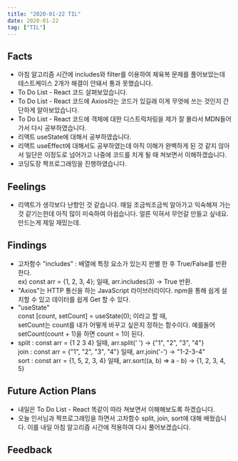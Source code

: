 ```yaml
---
title: "2020-01-22 TIL"
date: 2020-01-22
tag: ["TIL"]
---
```


## Facts

- 아침 알고리즘 시간에 includes와 filter를 이용하여 체육복 문제를 풀어보았는데 테스트케이스 2개가 해결이 안돼서 통과 못했습니다.
- To Do List - React 코드 살펴보았습니다.
- To Do List - React 코드에 Axios라는 코드가 있길래 이게 무엇에 쓰는 것인지 간단하게 알아보았습니다.
- To Do List - React 코드에 객체에 대한 디스트럭처링을 제가 잘 몰라서 MDN들어가서 다시 공부하였습니다.
- 리액트 useState에 대해서 공부하였습니다.
- 리액트 useEffect에 대해서도 공부하였는데 아직 이해가 완벽하게 된 것 같지 않아서 일단은 이정도로 넘어가고 나중에 코드를 치게 될 때 쳐보면서 이해하겠습니다.
- 코딩도장 짝프로그래밍을 진행하였습니다. 

## Feelings

- 리액트가 생각보다 난항인 것 같습니다. 매일 조금씩조금씩 알아가고 익숙해져 가는 것 같기는한데 아직 많이 미숙하여 아쉽습니다. 얼른 익혀서 무언갈 만들고 싶네요. 만드는게 제일 재밌는데.

## Findings

- 고차함수 "includes" : 배열에 특정 요소가 있는지 판별 한 후 True/False를 반환한다.  
ex) const arr = {1, 2, 3, 4}; 일때, arr.includes(3) -> True 반환.
- "Axios"는 HTTP 통신을 하는 JavaScript 라이브러리이다. npm을 통해 쉽게 설치할 수 있고 데이터를 쉽게 Get 할 수 있다.
- "useState"  
const [count, setCount] = useState(0); 이라고 할 때,  
setCount는 count를 내가 어떻게 바꾸고 싶은지 정하는 함수이다. 예를들어 setCount(count + 1)을 하면 count = 1이 된다.
- split : const arr = {1 2 3 4} 일때, arr.split(' ') -> {"1", "2", "3", "4"}  
join : const arr = {"1", "2", "3", "4"} 일때, arr.join('-') -> "1-2-3-4"  
sort : const arr = {1, 5, 2, 3, 4} 일때, arr.sort((a, b) => a - b) -> {1, 2, 3, 4, 5}

## Future Action Plans

- 내일은 To Do List - React 똑같이 따라 쳐보면서 이해해보도록 하겠습니다.
- 오늘 인서님과 짝프로그래밍을 하면서 고차함수 split, join, sort에 대해 배웠습니다. 이를 내일 아침 알고리즘 시간에 적용하여 다시 풀어보겠습니다.

## Feedback

